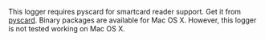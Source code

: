This logger requires pyscard for smartcard reader support. Get it from
[pyscard](http://pyscard.sourceforge.net/). Binary packages are available
for Mac OS X. However, this logger is not tested working on Mac OS X.
